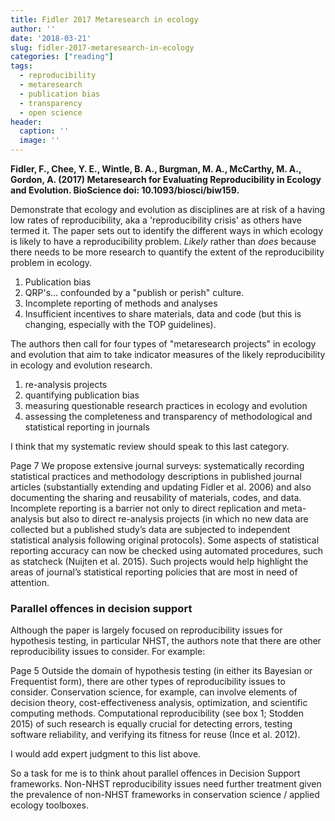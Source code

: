 ```yaml
---
title: Fidler 2017 Metaresearch in ecology
author: ''
date: '2018-03-21'
slug: fidler-2017-metaresearch-in-ecology
categories: ["reading"]
tags:
  - reproducibility
  - metaresearch
  - publication bias
  - transparency
  - open science
header:
  caption: ''
  image: ''
---
```


**Fidler, F., Chee, Y. E., Wintle, B. A., Burgman, M. A., McCarthy, M. A., Gordon, A. (2017) Metaresearch for Evaluating Reproducibility in Ecology and Evolution. BioScience doi: 10.1093/biosci/biw159.**

Demonstrate that ecology and evolution as disciplines are at risk of a having low rates of reproducibility, aka a 'reproducibility crisis' as others have termed it. The paper sets out to identify the different ways in which ecology is likely to have a reproducibility problem. *Likely* rather than *does* because there needs to be more research to quantify the extent of the reproducibility problem in ecology.

1. Publication bias
2. QRP's... confounded by a "publish or perish" culture.
3. Incomplete reporting of methods and analyses
4. Insufficient incentives to share materials, data and code (but this is changing, especially with the TOP guidelines).

The authors then call for four types of "metaresearch projects" in ecology and evolution that aim to take indicator measures of the likely reproducibility in ecology and evolution research.

1. re-analysis projects
2. quantifying publication bias
3. measuring questionable research practices in ecology and evolution
4. assessing the completeness and transparency of methodological and statistical reporting in journals

I think that my systematic review should speak to this last category.

> 
Page 7
We propose extensive journal surveys: systematically recording statistical practices and methodology descriptions in published journal articles (substantially extending and updating Fidler et al. 2006) and also documenting the sharing and reusability of materials, codes, and data. Incomplete reporting is a barrier not only to direct replication and meta-analysis but also to direct re-analysis projects (in which no new data are collected but a published study’s data are subjected to independent statistical analysis following original protocols). Some aspects of statistical reporting accuracy can now be checked using automated procedures, such as statcheck (Nuijten et al. 2015). Such projects would help highlight the areas of journal’s statistical reporting policies that are most in need of attention.

### Parallel offences in decision support

Although the paper is largely focused on reproducibility issues for hypothesis testing, in particular NHST, the authors note that there are other reproducibility issues to consider. For example:

> 
Page 5
Outside the domain of hypothesis testing (in either its Bayesian or Frequentist form), there are other types of reproducibility issues to consider. Conservation science, for example, can involve elements of decision theory, cost-effectiveness analysis, optimization, and scientific computing methods. Computational reproducibility (see box 1; Stodden 2015) of such research is equally crucial for detecting errors, testing software reliability, and verifying its fitness for reuse (Ince et al. 2012).


I would add expert judgment to this list above.

So a task for me is to think ahout parallel offences in Decision Support frameworks. Non-NHST reproducibility issues need further treatment given the prevalence of non-NHST frameworks in conservation science / applied ecology toolboxes.
